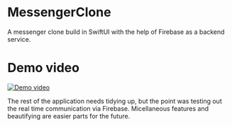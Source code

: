 # MessengerClone
A messenger clone build in SwiftUI with the help of Firebase as a backend service.

# Demo video

[![Demo video](https://img.youtube.com/vi/ae_iqLF75vg/default.jpg)](https://youtu.be/ae_iqLF75vg)

The rest of the application needs tidying up, but the point was testing out the real time communication via Firebase. Micellaneous features and beautifying are easier parts for the future.
